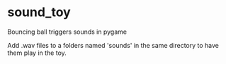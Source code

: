 # sound_toy
Bouncing ball triggers sounds in pygame

Add .wav files to a folders named 'sounds' in the same directory to have them play in the toy.
